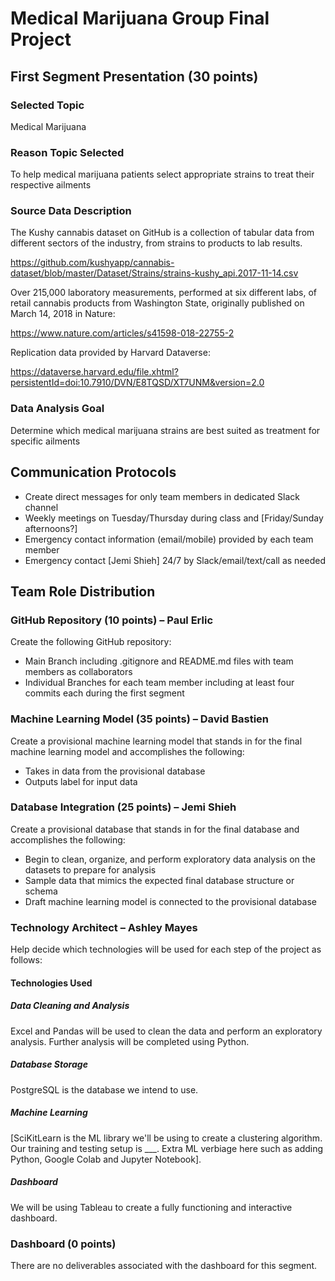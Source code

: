 # Medical Marijuana Group Final Project

## First Segment Presentation (30 points)
### Selected Topic
Medical Marijuana
### Reason Topic Selected 
To help medical marijuana patients select appropriate strains to treat their respective ailments 
### Source Data Description
The Kushy cannabis dataset on GitHub is a collection of tabular data from different sectors of the industry, from strains to products to lab results. 

https://github.com/kushyapp/cannabis-dataset/blob/master/Dataset/Strains/strains-kushy_api.2017-11-14.csv

Over 215,000 laboratory measurements, performed at six different labs, of retail cannabis products from Washington State, originally published on March 14, 2018 in Nature:

https://www.nature.com/articles/s41598-018-22755-2

Replication data provided by Harvard Dataverse:

https://dataverse.harvard.edu/file.xhtml?persistentId=doi:10.7910/DVN/E8TQSD/XT7UNM&version=2.0

### Data Analysis Goal
Determine which medical marijuana strains are best suited as treatment for specific ailments

## Communication Protocols
* Create direct messages for only team members in dedicated Slack channel
* Weekly meetings on Tuesday/Thursday during class and [Friday/Sunday afternoons?] 
* Emergency contact information (email/mobile) provided by each team member
* Emergency contact [Jemi Shieh] 24/7 by Slack/email/text/call as needed

## Team Role Distribution
### GitHub Repository (10 points) – Paul Erlic
Create the following GitHub repository:
* Main Branch including .gitignore and README.md files with team members as collaborators
* Individual Branches for each team member including at least four commits each during the first segment

### Machine Learning Model (35 points) – David Bastien
Create a provisional machine learning model that stands in for the final machine learning model and accomplishes the following:
* Takes in data from the provisional database
* Outputs label for input data

### Database Integration (25 points) – Jemi Shieh
Create a provisional database that stands in for the final database and accomplishes the following:
* Begin to clean, organize, and perform exploratory data analysis on the datasets to prepare for analysis
* Sample data that mimics the expected final database structure or schema
* Draft machine learning model is connected to the provisional database

### Technology Architect – Ashley Mayes
Help decide which technologies will be used for each step of the project as follows:
#### Technologies Used
##### Data Cleaning and Analysis
Excel and Pandas will be used to clean the data and perform an exploratory analysis. Further analysis will be completed using Python.
##### Database Storage
PostgreSQL is the database we intend to use.
##### Machine Learning
[SciKitLearn is the ML library we'll be using to create a clustering algorithm. Our training and testing setup is ___. Extra ML verbiage here such as adding Python, Google Colab and Jupyter Notebook]. 
##### Dashboard
We will be using Tableau to create a fully functioning and interactive dashboard.

### Dashboard (0 points)
There are no deliverables associated with the dashboard for this segment.
